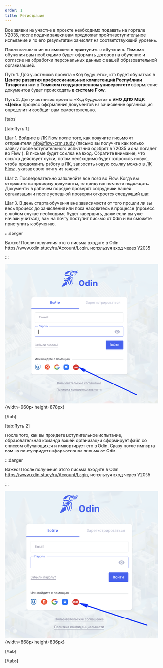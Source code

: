 ```yaml
---
order: 1
title: Регистрация
---
```


Все заявки на участие в проекте необходимо подавать на портале У2035, после подачи заявки вам предложат пройти вступительное испытание и по его результатам зачислят на соответствующий уровень.

После зачисления вы сможете в приступить к обучению. Помимо обучения вам необходимо будет оформить договор на обучение и согласие на обработки персональных данных с вашей образовательной организацией.

Путь 1. Для участников проекта «Код будушего», кто будет обучаться в  **Центре развития профессиональных компетенций Республики Татарстан** или в **Томском государственном университете** оформление документов будет происходить **в системе** **Flow.**

Путь 2. Для участников проекта «Код будушего» в **АНО ДПО**  **МЦК «Цель»** процесс оформления документов на зачисление организация определит и сообщит вам самостоятельно.

[tabs]

[tab:Путь 1]

Шаг 1. Войдите в [ЛК Flow](https://lk.flow-crm.study/Cabinet/Login)  после того, как получите письмо от  отправителя [info@flow-crm.study](mailto:info@flow-crm.study) (письмо вы получите как только заявку после вступительного испытания одобрят в У2035 и она попадет во Flow ). В письме будет ссылка на вход. Обратите внимание, что ссылка действует сутки, потом необходимо будет запросить новую, чтобы продолжить работу в ЛК, запросить новую ссылку можно  в [ЛК Flow](https://lk.flow-crm.study/Cabinet/Login) , указав свою почту из заявки.

Шаг 2. Последовательно заполняйте все поля во Flow. Когда вы отправите на проверку документы, то придется немного подождать. Документы в рабочем порядке проверят сотрудники вашей организации и после  успешной проверки  откроется следующий шаг.

Шаг 3. В день старта обучения вне зависимости от того прошли ли вы весь процесс до зачисления или пока находитесь в процессе (процесс в любом случае необходимо будет завершить, даже если вы уже начали учиться), вам на почту поступит письмо от Odin и вы сможете приступить к обучению.

:::danger 

Важно! После получения этого письма входите в Odin <https://www.odin.study/ru/Account/Login>, используя вход через У2035

:::

![](./registraciya.png){width=960px height=878px}



[/tab]

[tab:Путь 2]

После того, как вы пройдёте Вступительное испытание, образовательная команда вашей организации сформирует файл со списком обучающихся и импортирует его в Odin.  Сразу после импорта вам на почту придет информативное письмо от Odin.

:::danger 

Важно! После получения этого письма входите в Odin <https://www.odin.study/ru/Account/Login>, используя вход через У2035

:::

![](./registraciya-2.png){width=868px height=836px}

[/tab]

[/tabs]